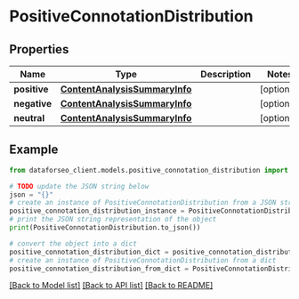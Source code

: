 # PositiveConnotationDistribution


## Properties

Name | Type | Description | Notes
------------ | ------------- | ------------- | -------------
**positive** | [**ContentAnalysisSummaryInfo**](ContentAnalysisSummaryInfo.md) |  | [optional] 
**negative** | [**ContentAnalysisSummaryInfo**](ContentAnalysisSummaryInfo.md) |  | [optional] 
**neutral** | [**ContentAnalysisSummaryInfo**](ContentAnalysisSummaryInfo.md) |  | [optional] 

## Example

```python
from dataforseo_client.models.positive_connotation_distribution import PositiveConnotationDistribution

# TODO update the JSON string below
json = "{}"
# create an instance of PositiveConnotationDistribution from a JSON string
positive_connotation_distribution_instance = PositiveConnotationDistribution.from_json(json)
# print the JSON string representation of the object
print(PositiveConnotationDistribution.to_json())

# convert the object into a dict
positive_connotation_distribution_dict = positive_connotation_distribution_instance.to_dict()
# create an instance of PositiveConnotationDistribution from a dict
positive_connotation_distribution_from_dict = PositiveConnotationDistribution.from_dict(positive_connotation_distribution_dict)
```
[[Back to Model list]](../README.md#documentation-for-models) [[Back to API list]](../README.md#documentation-for-api-endpoints) [[Back to README]](../README.md)


